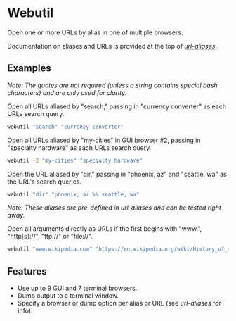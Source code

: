 
# Webutil

Open one or more URLs by alias in one of multiple browsers.

Documentation on aliases and URLs is provided at the top of [*url-aliases*][url-aliases].

## Examples

*Note: The quotes are not required (unless a string contains special bash characters) and are only used for clarity.*

Open all URLs aliased by "search," passing in "currency converter" as each URLs search query.

```bash
webutil "search" "currency converter"
```

Open all URLs aliased by "my-cities" in GUI browser #2, passing in "specialty hardware" as each URLs search query.

```bash
webutil -2 "my-cities" "specialty hardware"
```

Open the URL aliased by "dir," passing in "phoenix, az" and "seattle, wa" as the URL's search queries.

```bash
webutil "dir" "phoenix, az %% seattle, wa"
```

*Note: These aliases are pre-defined in url-aliases and can be tested right away.*

Open all arguments directly as URLs if the first begins with "www.", "http[s]://", "ftp://" or "file://".

```bash
webutil "www.wikipedia.com" "https://en.wikipedia.org/wiki/History_of_science"
```

## Features

* Use up to 9 GUI and 7 terminal browsers.
* Dump output to a terminal window.
* Specify a browser or dump option per alias or URL (see *url-aliases* for info).



[url-aliases]: https://github.com/linux-shell-base/packaged-utilities/blob/master/webutil/url-aliases

